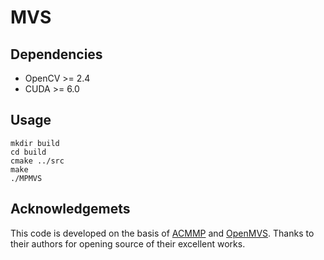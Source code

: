 # MVS

## Dependencies
* OpenCV >= 2.4  
* CUDA >= 6.0   
## Usage
```
mkdir build  
cd build  
cmake ../src  
make  
./MPMVS
```
## Acknowledgemets
This code is developed on the basis of [ACMMP](https://github.com/GhiXu/ACMMP#acmmp) and [OpenMVS](https://github.com/cdcseacave/openMVS). Thanks to their authors for opening source of their excellent works.
